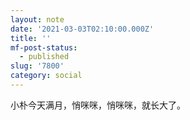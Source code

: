 ```yaml
---
layout: note
date: '2021-03-03T02:10:00.000Z'
title: ''
mf-post-status:
  - published
slug: '7800'
category: social
---
```

小朴今天满月，悄咪咪，悄咪咪，就长大了。
